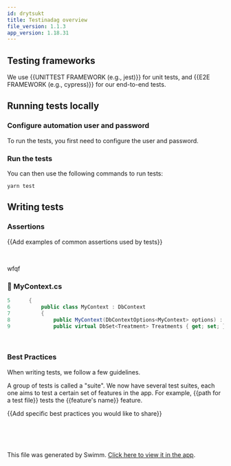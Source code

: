 ```yaml
---
id: drytsukt
title: Testinadag overview
file_version: 1.1.3
app_version: 1.18.31
---
```


## Testing frameworks

We use {{UNITTEST FRAMEWORK (e.g., jest)}} for unit tests, and {{E2E FRAMEWORK (e.g., cypress)}} for our end-to-end tests.

## Running tests locally

### Configure automation user and password

To run the tests, you first need to configure the user and password.

### Run the tests

You can then use the following commands to run tests:

`yarn test`

## Writing tests

### Assertions

{{Add examples of common assertions used by tests}}

<br/>

wfqf
<!-- NOTE-swimm-snippet: the lines below link your snippet to Swimm -->
### 📄 MyContext.cs
```c#
5      {
6          public class MyContext : DbContext
7          {
8              public MyContext(DbContextOptions<MyContext> options) : base(options) {}
9              public virtual DbSet<Treatment> Treatments { get; set; }
```

<br/>

### Best Practices

When writing tests, we follow a few guidelines.

A group of tests is called a "suite". We now have several test suites, each one aims to test a certain set of features in the app. For example, {{path for a test file}} tests the {{feature's name}} feature.

{{Add specific best practices you would like to share}}

<br/>



<br/>



<br/>

This file was generated by Swimm. [Click here to view it in the app](https://app.swimm.io/repos/Z2l0aHViJTNBJTNBY3NoYXJwLXNoYXVsLXRlc3QlM0ElM0Fzd2ltbWlv/docs/drytsukt).
